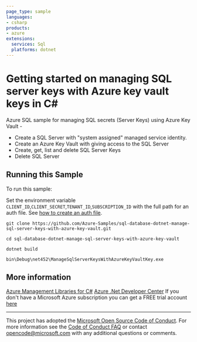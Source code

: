 ```yaml
---
page_type: sample
languages:
- csharp
products:
- azure
extensions:
  services: Sql
  platforms: dotnet
---
```


# Getting started on managing SQL server keys with Azure key vault keys in C# #

 Azure SQL sample for managing SQL secrets (Server Keys) using Azure Key Vault -
  - Create a SQL Server with "system assigned" managed service identity.
  - Create an Azure Key Vault with giving access to the SQL Server
  - Create, get, list and delete SQL Server Keys
  - Delete SQL Server


## Running this Sample ##

To run this sample:

Set the environment variable `CLIENT_ID`,`CLIENT_SECRET`,`TENANT_ID`,`SUBSCRIPTION_ID` with the full path for an auth file. See [how to create an auth file](https://github.com/Azure/azure-libraries-for-net/blob/master/AUTH.md).

    git clone https://github.com/Azure-Samples/sql-database-dotnet-manage-sql-server-keys-with-azure-key-vault.git

    cd sql-database-dotnet-manage-sql-server-keys-with-azure-key-vault

    dotnet build

    bin\Debug\net452\ManageSqlServerKeysWithAzureKeyVaultKey.exe

## More information ##

[Azure Management Libraries for C#](https://github.com/Azure/azure-sdk-for-net/)
[Azure .Net Developer Center](https://azure.microsoft.com/en-us/develop/net/)
If you don't have a Microsoft Azure subscription you can get a FREE trial account [here](http://go.microsoft.com/fwlink/?LinkId=330212)

---

This project has adopted the [Microsoft Open Source Code of Conduct](https://opensource.microsoft.com/codeofconduct/). For more information see the [Code of Conduct FAQ](https://opensource.microsoft.com/codeofconduct/faq/) or contact [opencode@microsoft.com](mailto:opencode@microsoft.com) with any additional questions or comments.